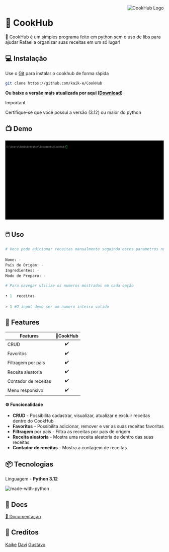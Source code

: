 <a>
    <img src="https://i.imgur.com/4KTdED7.png" alt="CookHub Logo" title="CookHub" align="right" height="70" />
</a>

# 🍴 CookHub

🍴 CookHub é um simples programa feito em python sem o uso de libs para ajudar Rafael a organizar suas receitas em um só lugar!

## 💻 Instalação

Use o [Git](https://git-scm.com/) para instalar o cookhub de forma rápida

```bash
git clone https://github.com/kaik-e/CookHub
```

**Ou baixe a versão mais atualizada por aqui ([Download](https://github.com/kaik-e/CookHub/archive/refs/tags/python.zip))**

> [!IMPORTANT]  
> Certifique-se que você possui a versão (3.12) ou maior do python

## 📺 Demo

![Demo gif](img/cook.gif)

## 🖱️ Uso

```bash
# Voce pode adicionar receitas manualmente seguindo estes parametros no arquivo [receitas.txt]

Nome: -
País de Origem: -
Ingredientes: -
Modo de Preparo: -
```

```python
# Para navegar utilize os numeros mostrados em cada opção

• 1  receitas

> 1 #O input deve ser um numero inteiro valido
```

## 🎯 Features

| Features             | 🍴CookHub |
| -------------------- | :-------: |
| CRUD                 |    ✔️     |
| Favoritos            |    ✔️     |
| Filtragem por pais   |    ✔️     |
| Receita aleatoria    |    ✔️     |
| Contador de receitas |    ✔️     |
| Menu responsivo      |    ✔️     |

#### ⚙️ Funcionalidade

- **CRUD** - Possibilita cadastrar, visualizar, atualizar e excluir receitas dentro do CookHub
- **Favoritos** - Possibilita adicionar, remover e ver as suas receitas favoritas
- **Filtragem** por pais - Filtra as receitas por pais de origem
- **Receita aleatoria** - Mostra uma receita aleatoria de dentro das suas receitas
- **Contador de receitas** - Mostra a contagem de receitas

## 📦 Tecnologias

Linguagem - **Python 3.12**

![made-with-python](https://img.shields.io/badge/Made%20with-Python3-brightgreen)

## 📄 Docs

[📄 Documentaçāo](https://cookhub.gitbook.io/cookhub/)

## 👥 Creditos

[Kaike](https://github.com/kaik-e) [Davi](https://github.com/davimqz) [Gustavo](https://github.com/Gustaguiar02)
